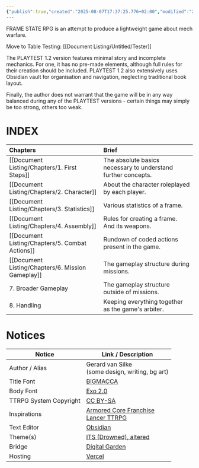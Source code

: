```yaml
---
{"publish":true,"created":"2025-08-07T17:37:25.776+02:00","modified":"2025-08-07T19:39:19.989+02:00","cssclasses":""}
---
```


FRAME STATE RPG is an attempt to produce a lightweight game about mech warfare.

Move to Table Testing: [[Document Listing/Untitled/Tester]]

The PLAYTEST 1.2 version features minimal story and incomplete mechanics. For one, it has no pre-made elements, although full rules for their creation should be included. PLAYTEST 1.2 also extensively uses Obsidian vault for organisation and navigation, neglecting traditional book layout.

Finally, the author does not warrant that the game will be in any way balanced during any of the PLAYTEST versions - certain things may simply be too strong, others too weak.

# INDEX

| Chapters                | Brief                                                         |
| :---------------------- | :------------------------------------------------------------ |
| [[Document Listing/Chapters/1. First Steps]]      | The absolute basics necessary to understand further concepts. |
| [[Document Listing/Chapters/2. Character]]        | About the character roleplayed by each player.                |
| [[Document Listing/Chapters/3. Statistics]]       | Various statistics of a frame.                                |
| [[Document Listing/Chapters/4. Assembly]]         | Rules for creating a frame. And its weapons.                  |
| [[Document Listing/Chapters/5. Combat Actions]]   | Rundown of coded actions present in the game.                 |
| [[Document Listing/Chapters/6. Mission Gameplay]] | The gameplay structure during missions.                       |
| 7. Broader Gameplay     | The gameplay structure outside of missions.                   |
| 8. Handling             | Keeping everything together as the game's arbiter.            |

# Notices


| Notice                 | Link / Description                                                                                                       |
| ---------------------- | ------------------------------------------------------------------------------------------------------------------------ |
| Author / Alias         | Gerard van Silke  <br>(some design, writing, bg art)                                                                     |
| Title Font             | [BIGMACCA](https://www.cdnfonts.com/bigmacca.font)                                                                       |
| Body Font              | [Exo 2.0](https://www.cdnfonts.com/exo-20.font)                                                                          |
| TTRPG System Copyright | [CC BY-SA](https://creativecommons.org/licenses/by-sa/4.0/)                                                              |
| Inspirations           | [Armored Core Franchise](https://en.wikipedia.org/wiki/Armored_Core)  <br>[Lancer TTRPG](https://massifpress.com/lancer) |
| Text Editor            | [Obsidian](https://obsidian.md/)                                                                                         |
| Theme(s)               | [ITS (Drowned), altered](https://github.com/SlRvb/Obsidian--ITS-Theme)                                                   |
| Bridge                 | [Digital Garden](https://dg-docs.ole.dev/)                                                                               |
| Hosting                | [Vercel](https://vercel.com/)                                                                                            |

